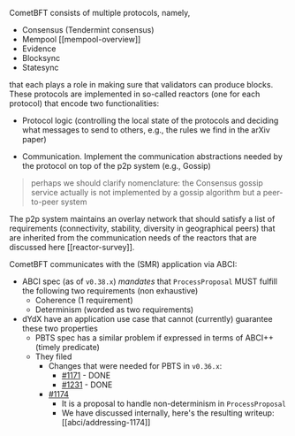 CometBFT consists of multiple protocols, namely,
- Consensus (Tendermint consensus)
- Mempool [[mempool-overview]]
- Evidence
- Blocksync
- Statesync

that each plays a role in making sure that validators can produce blocks. These protocols are implemented in so-called reactors (one for each protocol) that encode two functionalities:

- Protocol logic (controlling the local state of the protocols and deciding what messages to send to others, e.g., the rules we find in the arXiv paper)

- Communication. Implement the communication abstractions needed by the protocol on top of the p2p system (e.g., Gossip)

> perhaps we should clarify nomenclature: the Consensus gossip service actually is not implemented by a gossip algorithm but a peer-to-peer system

The p2p system maintains an overlay network that should satisfy a list of requirements (connectivity, stability, diversity in geographical peers) that are inherited from the communication needs of the reactors that are discussed here [[reactor-survey]].

CometBFT communicates with the (SMR) application via ABCI:

- ABCI spec (as of `v0.38.x`) _mandates_ that `ProcessProposal` MUST fulfill the following two requirements (non exhaustive)
  - Coherence (1 requirement)
  - Determinism (worded as two requirements)
- dYdX have an application use case that cannot (currently) guarantee these two properties
  - PBTS spec has a similar problem if expressed in terms of ABCI++ (timely predicate)
  - They filed
    - Changes that were needed for PBTS in `v0.36.x`:
      - [#1171](https://github.com/cometbft/cometbft/issues/1171) - DONE
      - [#1231](https://github.com/cometbft/cometbft/issues/1231) - DONE
    - [#1174](https://github.com/cometbft/cometbft/issues/1174)
      - It is a proposal to handle non-determinism in `ProcessProposal`
      - We have discussed internally, here's the resulting writeup: [[abci/addressing-1174]]
